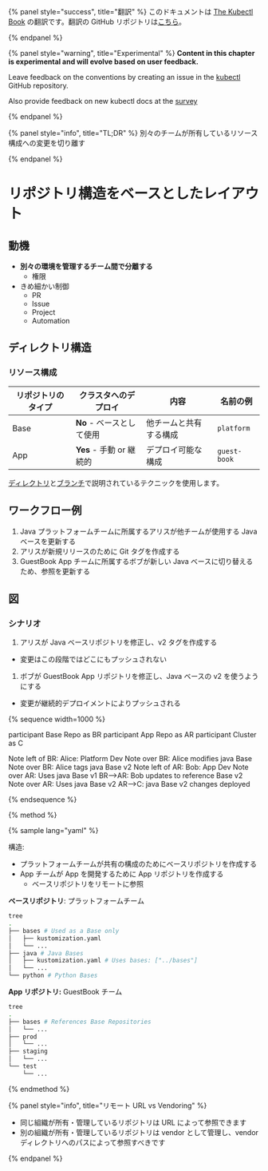{% panel style="success", title="翻訳" %}
このドキュメントは [The Kubectl Book](https://kubectl.docs.kubernetes.io/) の翻訳です。翻訳の GitHub リポジトリは[こちら](https://github.com/FujiHaruka/kubectl-book-ja)。

{% endpanel %}

{% panel style="warning", title="Experimental" %}
**Content in this chapter is experimental and will evolve based on user feedback.**

Leave feedback on the conventions by creating an issue in the [kubectl](https://github.com/kubernetes/kubectl/issues)
GitHub repository.

Also provide feedback on new kubectl docs at the [survey](https://www.surveymonkey.com/r/JH35X82)

{% endpanel %}

{% panel style="info", title="TL;DR" %}
別々のチームが所有しているリソース構成への変更を切り離す

{% endpanel %}

# リポジトリ構造をベースとしたレイアウト

## 動機

- **別々の環境を管理するチーム間で分離する**
  - 権限
- きめ細かい制御
  - PR
  - Issue
  - Project
  - Automation

## ディレクトリ構造

### リソース構成

| リポジトリのタイプ | クラスタへのデプロイ          | 内容          | 名前の例         |
| --------- | ------------------- | ----------- | ------------ |
| Base      | **No** - ベースとして使用   | 他チームと共有する構成 | `platform`   |
| App       | **Yes** - 手動 or 継続的 | デプロイ可能な構成   | `guest-book` |

[ディレクトリ](structure_directories.md)と[ブランチ](structure_branches.md)で説明されているテクニックを使用します。

## ワークフロー例

1. Java プラットフォームチームに所属するアリスが他チームが使用する Java ベースを更新する
2. アリスが新規リリースのために Git タグを作成する
3. GuestBook App チームに所属するボブが新しい Java ベースに切り替えるため、参照を更新する

## 図

### シナリオ

1. アリスが Java ベースリポジトリを修正し、v2 タグを作成する

- 変更はこの段階ではどこにもプッシュされない

1. ボブが GuestBook App リポジトリを修正し、Java ベースの v2 を使うようにする

- 変更が継続的デプロイメントによりプッシュされる

{% sequence width=1000 %}

participant Base Repo as BR
participant App Repo as AR
participant Cluster as C

Note left of BR: Alice: Platform Dev
Note over BR: Alice modifies java Base
Note over BR: Alice tags java Base v2
Note left of AR: Bob: App Dev
Note over AR: Uses java Base v1
BR-->AR: Bob updates to reference Base v2
Note over AR: Uses java Base v2
AR-->C: java Base v2 changes deployed

{% endsequence %}

{% method %}

{% sample lang="yaml" %}

構造:

- プラットフォームチームが共有の構成のためにベースリポジトリを作成する
- App チームが App を開発するために App リポジトリを作成する
  - ベースリポジトリをリモートに参照

**ベースリポジトリ**: プラットフォームチーム

```bash
tree
.
├── bases # Used as a Base only
│   ├── kustomization.yaml
│   └── ...
├── java # Java Bases
│   ├── kustomization.yaml # Uses bases: ["../bases"]
│   └── ...
└── python # Python Bases
```

**App リポジトリ:** GuestBook チーム

```bash
tree
.
├── bases # References Base Repositories
│   └── ...
├── prod
│   └── ...
├── staging
│   └── ...
└── test
    └── ...
```

{% endmethod %}

{% panel style="info", title="リモート URL vs Vendoring" %}

- 同じ組織が所有・管理しているリポジトリは URL によって参照できます
- 別の組織が所有・管理しているリポジトリは vendor として管理し、vendor ディレクトリへのパスによって参照すべきです

{% endpanel %}
